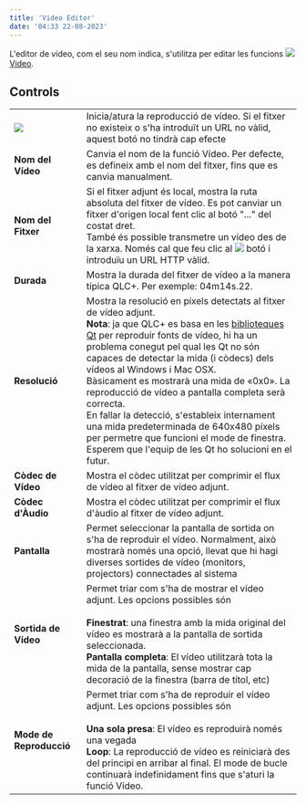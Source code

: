 ```yaml
---
title: 'Video Editor'
date: '04:33 22-08-2023'
---
```


L'editor de vídeo, com el seu nom indica, s'utilitza per editar les funcions ![](/basics/video.png) [Video](/basics/glossary-and-concepts#video).

Controls
--------

|     |     |
| --- | --- |
| ![](/basics/player_play.png) | Inicia/atura la reproducció de vídeo. Si el fitxer no existeix o s'ha introduït un URL no vàlid, aquest botó no tindrà cap efecte |
| **Nom del Vídeo** | Canvia el nom de la funció Vídeo. Per defecte, es defineix amb el nom del fitxer, fins que es canvia manualment. |
| **Nom del Fitxer** | Si el fitxer adjunt és local, mostra la ruta absoluta del fitxer de vídeo. Es pot canviar un fitxer d'origen local fent clic al botó "..." del costat dret.  <br>També és possible transmetre un vídeo des de la xarxa. Només cal que feu clic al ![](/basics/global.png) botó i introduïu un URL HTTP vàlid. |
| **Durada** | Mostra la durada del fitxer de vídeo a la manera típica QLC+. Per exemple: 04m14s.22. |
| **Resolució** | Mostra la resolució en píxels detectats al fitxer de vídeo adjunt.  <br>**Nota**: ja que QLC+ es basa en les [biblioteques Qt](https://www.qt.io/) per reproduir fonts de vídeo, hi ha un problema conegut pel qual les Qt no són capaces de detectar la mida (i còdecs) dels vídeos al Windows i Mac OSX.  <br>Bàsicament es mostrarà una mida de «0x0». La reproducció de vídeo a pantalla completa serà correcta.  <br>En fallar la detecció, s'estableix internament una mida predeterminada de 640x480 píxels per permetre que funcioni el mode de finestra.  <br>Esperem que l'equip de les Qt ho solucioni en el futur. |
| **Còdec de Vídeo** | Mostra el còdec utilitzat per comprimir el flux de vídeo al fitxer de vídeo adjunt. |
| **Còdec d'Àudio** | Mostra el còdec utilitzat per comprimir el flux d'àudio al fitxer de vídeo adjunt. |
| **Pantalla** | Permet seleccionar la pantalla de sortida on s'ha de reproduir el vídeo. Normalment, això mostrarà només una opció, llevat que hi hagi diverses sortides de vídeo (monitors, projectors) connectades al sistema |
| **Sortida de Vídeo** | Permet triar com s'ha de mostrar el vídeo adjunt. Les opcions possibles són<br><br>**Finestrat**: una finestra amb la mida original del vídeo es mostrarà a la pantalla de sortida seleccionada.<br>**Pantalla completa**: El vídeo utilitzarà tota la mida de la pantalla, sense mostrar cap decoració de la finestra (barra de títol, etc) |
| **Mode de Reproducció** | Permet triar com s'ha de reproduir el vídeo adjunt. Les opcions possibles són<br><br>**Una sola presa**: El vídeo es reproduirà només una vegada<br>**Loop**: La reproducció de vídeo es reiniciarà des del principi en arribar al final. El mode de bucle continuarà indefinidament fins que s'aturi la funció Vídeo. |